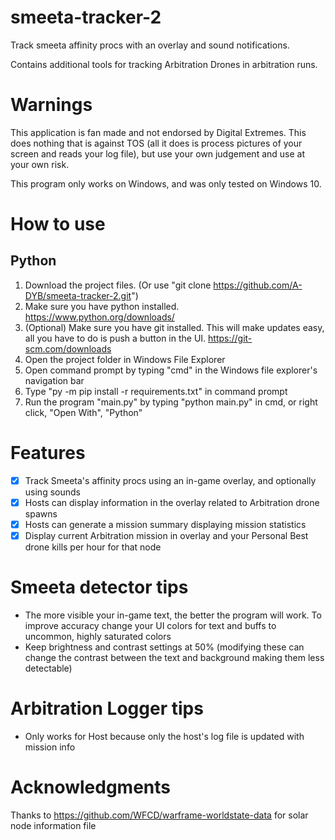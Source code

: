 # smeeta-tracker-2
Track smeeta affinity procs with an overlay and sound notifications. 

Contains additional tools for tracking Arbitration Drones in arbitration runs.

# Warnings
This application is fan made and not endorsed by Digital Extremes. This does nothing that is against TOS (all it does is process pictures of your screen and reads your log file), but use your own judgement and use at your own risk.

This program only works on Windows, and was only tested on Windows 10.

# How to use
## Python
1. Download the project files. (Or use "git clone https://github.com/A-DYB/smeeta-tracker-2.git")
2. Make sure you have python installed. https://www.python.org/downloads/
3. (Optional) Make sure you have git installed. This will make updates easy, all you have to do is push a button in the UI. https://git-scm.com/downloads
4. Open the project folder in Windows File Explorer
5. Open command prompt by typing "cmd" in the Windows file explorer's navigation bar
4. Type "py -m pip install -r requirements.txt" in command prompt
5. Run the program "main.py" by typing "python main.py" in cmd, or right click, "Open With", "Python"

# Features
- [x] Track Smeeta's affinity procs using an in-game overlay, and optionally using sounds
- [x] Hosts can display information in the overlay related to Arbitration drone spawns
- [x] Hosts can generate a mission summary displaying mission statistics
- [x] Display current Arbitration mission in overlay and your Personal Best drone kills per hour for that node

# Smeeta detector tips
- The more visible your in-game text, the better the program will work. To improve accuracy change your UI colors for text and buffs to uncommon, highly saturated colors
- Keep brightness and contrast settings at 50% (modifying these can change the contrast between the text and background making them less detectable)

# Arbitration Logger tips
- Only works for Host because only the host's log file is updated with mission info

# Acknowledgments
Thanks to https://github.com/WFCD/warframe-worldstate-data for solar node information file

